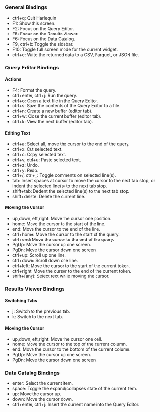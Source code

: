 ### General Bindings

- ctrl+q: Quit Harlequin
- F1: Show this screen.
- F2: Focus on the Query Editor.
- F5: Focus on the Results Viewer.
- F6: Focus on the Data Catalog.
- F9, ctrl+b: Toggle the sidebar.
- F10: Toggle full screen mode for the current widget.
- ctrl+e: Write the returned data to a CSV, Parquet, or JSON file.

### Query Editor Bindings

#### Actions
- F4: Format the query.
- ctrl+enter, ctrl+j: Run the query.
- ctrl+o: Open a text file in the Query Editor.
- ctrl+s: Save the contents of the Query Editor to a file.
- ctrl+n: Create a new buffer (editor tab).
- ctrl+w: Close the current buffer (editor tab).
- ctrl+k: View the next buffer (editor tab).

#### Editing Text
- ctrl+a: Select all, move the cursor to the end of the query.
- ctrl+x: Cut selected text.
- ctrl+c: Copy selected text.
- ctrl+v, ctrl+u: Paste selected text.
- ctrl+z: Undo.
- ctrl+y: Redo.
- ctrl+/, ctrl+_: Toggle comments on selected line(s).
- tab: Insert spaces at cursor to move the cursor to the next tab stop, or indent the selected line(s) to the next tab stop.
- shift+tab: Dedent the selected line(s) to the next tab stop.
- shift+delete: Delete the current line.

#### Moving the Cursor
- up,down,left,right: Move the cursor one position.
- home: Move the cursor to the start of the line.
- end: Move the cursor to the end of the line.
- ctrl+home: Move the cursor to the start of the query.
- ctrl+end: Move the cursor to the end of the query.
- PgUp: Move the cursor up one screen.
- PgDn: Move the cursor down one screen.
- ctrl+up: Scroll up one line.
- ctrl+down: Scroll down one line.
- ctrl+left: Move the cursor to the start of the current token.
- ctrl+right: Move the cursor to the end of the current token.
- shift+[any]: Select text while moving the cursor.

### Results Viewer Bindings

#### Switching Tabs
- j: Switch to the previous tab.
- k: Switch to the next tab.
#### Moving the Cursor
- up,down,left,right: Move the cursor one cell.
- home: Move the cursor to the top of the current column.
- end: Move the cursor to the bottom of the current column.
- PgUp: Move the cursor up one screen.
- PgDn: Move the cursor down one screen.


### Data Catalog Bindings
- enter: Select the current item.
- space: Toggle the expand/collapses state of the current item.
- up: Move the cursor up.
- down: Move the cursor down.
- ctrl+enter, ctrl+j: Insert the current name into the Query Editor.
